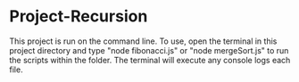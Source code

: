# Project-Recursion


This project is run on the command line. To use, open the terminal in this project directory and type "node fibonacci.js" or "node mergeSort.js" to run the scripts within the folder. The terminal will execute any console logs each file.
